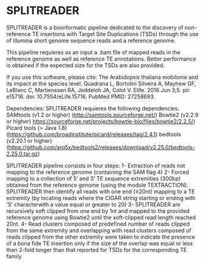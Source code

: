 # SPLITREADER

SPLITREADER is a bioinformatic pipeline dedicated to the discovery of non-reference TE insertions with Target Site Duplications (TSDs) through the use of Illumina short genome sequence reads and a reference genome.

This pipeline requieres as an input a .bam file of mapped reads in the reference genome as well as reference TE annotations. Better performance is obtained if the expected size for the TSDs are also provided.

If you use this software, please cite:
The Arabidopsis thaliana mobilome and its impact at the species level. Quadrana L, Bortolini Silveira A, Mayhew GF, LeBlanc C, Martienssen RA, Jeddeloh JA, Colot V. 
Elife. 2016 Jun 3;5. pii: e15716. doi: 10.7554/eLife.15716. PubMed PMID: 27258693.


Dependencies:
SPLITREADER requieres the following dependencies:
SAMtools (v1.2 or higher) (http://samtools.sourceforge.net/)
Bowtie2 (v2.2.9 or higher) https://sourceforge.net/projects/bowtie-bio/files/bowtie2/2.2.5/)
Picard tools (> Java 1.8) (https://github.com/broadinstitute/picard/releases/tag/2.4.1)
bedtools (v2.20.1 or higher) (https://github.com/arq5x/bedtools2/releases/download/v2.25.0/bedtools-2.25.0.tar.gz)


SPLITREADER pipeline consists in four steps: 
1- Extraction of reads not mapping to the reference genome (containing the SAM flag 4) 
2- Forced mapping to a collection of 5’ and 3’ TE sequence extremities (300bp) obtained from the reference genome (using the module TEXTRACTION). SPLITREADER then identify all reads with one end (≥20nt) mapping to a TE extremity (by locating reads where the CIGAR string starting or ending with ‘S’ characterwith a value equal or greater to 20)
3- SPLITREADER are recursively soft clipped from one end by 1nt and mapped to the provided reference genome using Bowtie2 until the soft-clipped read length reached 20nt.
4- Read clusters composed of predefined number of reads clipped from the same extremity and overlapping with read clusters composed of reads clipped from the other extremity were taken to indicate the presence of a bona fide TE insertion only if the size of the overlap was equal or less than 2-fold longer than that reported for TSDs for the corresponding TE family
